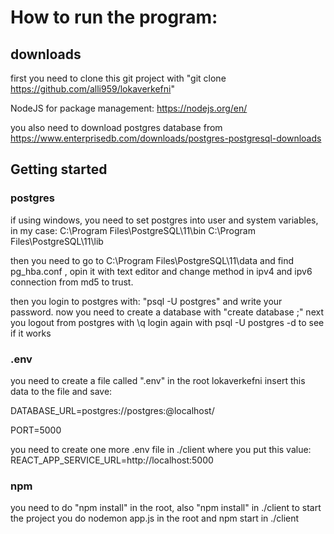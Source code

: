 # How to run the program:

## downloads

first you need to clone this git project with "git clone https://github.com/alli959/lokaverkefni"

NodeJS for package management: https://nodejs.org/en/

you also need to download postgres database from https://www.enterprisedb.com/downloads/postgres-postgresql-downloads



## Getting started

### postgres

if using windows, you need to set postgres into user and system variables, in my case:
C:\Program Files\PostgreSQL\11\bin
C:\Program Files\PostgreSQL\11\lib

then you need to go to C:\Program Files\PostgreSQL\11\data and find pg_hba.conf , opin it with text editor and change method in ipv4 and ipv6 connection from md5 to trust.

then you login to postgres with: "psql -U postgres" and write your password.
now you need to create a database with "create database <databaseName>;"
next you logout from postgres with \q
login again with psql -U postgres -d <databaseName> to see if it works
  
### .env

you need to create a file called ".env" in the root lokaverkefni insert this data to the file and save:

DATABASE_URL=postgres://postgres:@localhost/<databaseName>
  
PORT=5000
  
you need to create one more .env file in ./client where you put this value:
REACT_APP_SERVICE_URL=http://localhost:5000


### npm

you need to do "npm install" in the root, also "npm install" in ./client 
to start the project you do nodemon app.js in the root and npm start in ./client




